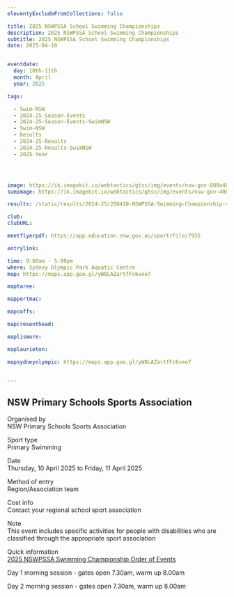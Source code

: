 ```yaml
---
eleventyExcludeFromCollections: false

title: 2025 NSWPSSA School Swimming Championships
description: 2025 NSWPSSA School Swimming Championships
subtitle: 2025 NSWPSSA School Swimming Championships
date: 2025-04-10


eventdate:
  day: 10th-11th
  month: April
  year: 2025

tags:

  - Swim-NSW
  - 2024-25-Season-Events
  - 2024-25-Season-Events-SwimNSW
  - Swim-NSW
  - Results
  - 2024-25-Results
  - 2024-25-Results-SwimNSW
  - 2025-Year




image: https://ik.imagekit.io/webtactics/gtsc/img/events/nsw-gov-600x400b.jpg
sumimage: https://ik.imagekit.io/webtactics/gtsc/img/events/nsw-gov-400x600b.jpg

results: /static/results/2024-25/250410-NSWPSSA-Swimming-Championship-results.pdf

club: 
clubURL: 

meetflyerpdf: https://app.education.nsw.gov.au/sport/File/7935

entrylink:

time: 9:00am - 5:00pm
where: Sydney Olympic Park Aquatic Centre
map: https://maps.app.goo.gl/yW8LAZartfFc6veo7

maptaree: 

mapportmac: 

mapcoffs:

mapcresenthead:

maplismore: 

maplaurieton: 

mapsydneyolympic: https://maps.app.goo.gl/yW8LAZartfFc6veo7


---
```

<h2>NSW Primary Schools Sports Association</h2>

Organised by</br>
NSW Primary Schools Sports Association

Sport type</br>
Primary Swimming

Date</br>
Thursday, 10 April 2025 to Friday, 11 April 2025

Method of entry</br>
Region/Association team

Cost info</br>
Contact your regional school sport association

Note</br>
This event includes specific activities for people with disabilities who are classified through the appropriate sport association

Quick information</br>
<a title="2025 NSWPSSA Swimming Championship Order of Events" href="https://app.education.nsw.gov.au/sport/File/7935" target="_blank" rel="noopener">2025 NSWPSSA Swimming Championship Order of Events</a>

Day 1 morning session - gates open 7.30am, warm up 8.00am

Day 2 morning session - gates open 7.30am, warm up 8.00am
